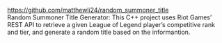 https://github.com/matthewli24/random_summoner_title <br />
Random Summoner Title Generator: This C++ project uses Riot Games’ REST API to retrieve a given League of Legend player’s
competitive rank and tier, and generate a random title based on the informantion.
